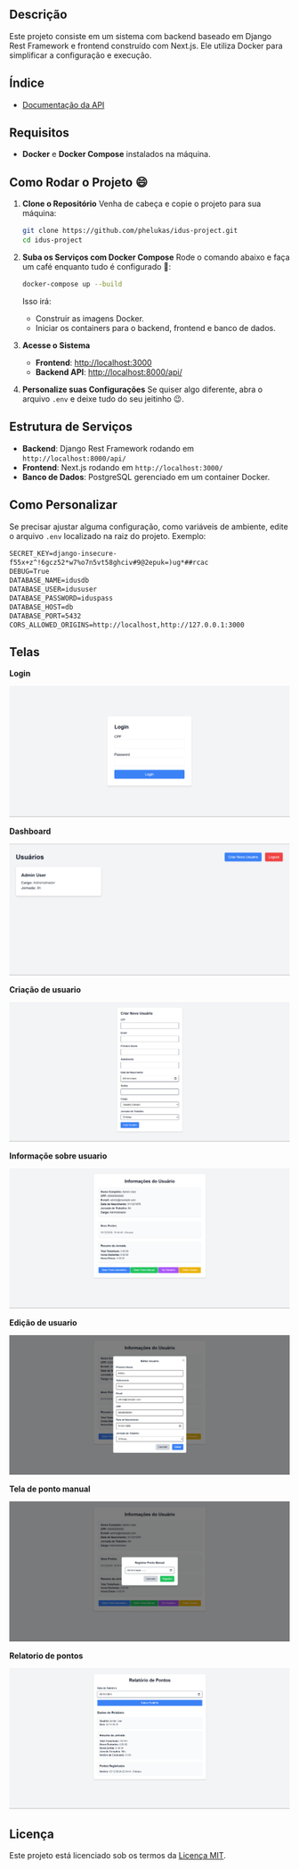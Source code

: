 ## **Descrição**

Este projeto consiste em um sistema com backend baseado em Django Rest Framework e frontend construído com Next.js. Ele utiliza Docker para simplificar a configuração e execução.

## Índice

- [Documentação da API](idus-backend/README.md)

## **Requisitos**

- **Docker** e **Docker Compose** instalados na máquina.

## **Como Rodar o Projeto** 😄

1. **Clone o Repositório**
   Venha de cabeça e copie o projeto para sua máquina:

   ```bash
   git clone https://github.com/phelukas/idus-project.git
   cd idus-project
   ```

2. **Suba os Serviços com Docker Compose**
   Rode o comando abaixo e faça um café enquanto tudo é configurado 🚀:

   ```bash
   docker-compose up --build
   ```

   Isso irá:

   - Construir as imagens Docker.
   - Iniciar os containers para o backend, frontend e banco de dados.

3. **Acesse o Sistema**
   - **Frontend**: [http://localhost:3000](http://localhost:3000)
   - **Backend API**: [http://localhost:8000/api/](http://localhost:8000/api/)

4. **Personalize suas Configurações**
   Se quiser algo diferente, abra o arquivo `.env` e deixe tudo do seu jeitinho 😉.

## **Estrutura de Serviços**

- **Backend**: Django Rest Framework rodando em `http://localhost:8000/api/`
- **Frontend**: Next.js rodando em `http://localhost:3000/`
- **Banco de Dados**: PostgreSQL gerenciado em um container Docker.

## **Como Personalizar**

Se precisar ajustar alguma configuração, como variáveis de ambiente, edite o arquivo `.env` localizado na raiz do projeto. Exemplo:

```env
SECRET_KEY=django-insecure-f55x+z^!6gcz52*w7%o7n5vt58ghciv#9@2epuk=)ug*##rcac
DEBUG=True
DATABASE_NAME=idusdb
DATABASE_USER=idususer
DATABASE_PASSWORD=iduspass
DATABASE_HOST=db
DATABASE_PORT=5432
CORS_ALLOWED_ORIGINS=http://localhost,http://127.0.0.1:3000
```

## **Telas**

**Login**

![Diagrama de Entidade/Relacionamento](imagens-docs/tela-de-login.png)

**Dashboard**

![Diagrama de Entidade/Relacionamento](imagens-docs/tela-de-dashboard.png)

**Criação de usuario**

![Diagrama de Entidade/Relacionamento](imagens-docs/tela-de-criacao-de-usuario.png)

**Informaçõe sobre usuario**

![Diagrama de Entidade/Relacionamento](imagens-docs/tela-de-info-usuario.png)

**Edição de usuario**

![Diagrama de Entidade/Relacionamento](imagens-docs/tela-de-edicao-de-usuario.png)

**Tela de ponto manual**

![Diagrama de Entidade/Relacionamento](imagens-docs/tela-de-ponto-manual.png)

**Relatorio de pontos**

![Diagrama de Entidade/Relacionamento](imagens-docs/tela-de-relatorio-de-ponto.png)

## Licença

Este projeto está licenciado sob os termos da [Licença MIT](LICENSE).

